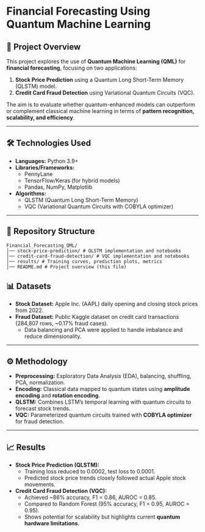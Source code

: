 # Financial Forecasting Using Quantum Machine Learning
## 📌 Project Overview
This project explores the use of **Quantum Machine Learning (QML)** for **financial forecasting**, focusing on two applications:  
1. **Stock Price Prediction** using a Quantum Long Short-Term Memory (QLSTM) model.  
2. **Credit Card Fraud Detection** using Variational Quantum Circuits (VQC).  

The aim is to evaluate whether quantum-enhanced models can outperform or complement classical machine learning in terms of **pattern recognition, scalability, and efficiency**.

---

## 🛠️ Technologies Used
- **Languages:** Python 3.9+  
- **Libraries/Frameworks:**   
  - PennyLane  
  - TensorFlow/Keras (for hybrid models)  
  - Pandas, NumPy, Matplotlib  
- **Algorithms:**  
  - QLSTM (Quantum Long Short-Term Memory)  
  - VQC (Variational Quantum Circuits with COBYLA optimizer)  

---

## 📂 Repository Structure
```
Financial_Forecasting_QML/
│── stock-price-prediction/ # QLSTM implementation and notebooks
│── credit-card-fraud-detection/ # VQC implementation and notebooks
│── results/ # Training curves, prediction plots, metrics
│── README.md # Project overview (this file)
```
## 📊 Datasets
- **Stock Dataset:** Apple Inc. (AAPL) daily opening and closing stock prices from 2022.  
- **Fraud Dataset:** Public Kaggle dataset on credit card transactions (284,807 rows, ~0.17% fraud cases).  
  - Data balancing and PCA were applied to handle imbalance and reduce dimensionality.  

---

## ⚙️ Methodology
- **Preprocessing:** Exploratory Data Analysis (EDA), balancing, shuffling, PCA, normalization.  
- **Encoding:** Classical data mapped to quantum states using **amplitude encoding** and **rotation encoding**.  
- **QLSTM:** Combines LSTM’s temporal learning with quantum circuits to forecast stock trends.  
- **VQC:** Parameterized quantum circuits trained with **COBYLA optimizer** for fraud detection.  

---

## 📈 Results
- **Stock Price Prediction (QLSTM):**
  - Training loss reduced to 0.0002, test loss to 0.0001.  
  - Predicted stock price trends closely followed actual Apple stock movements.  
- **Credit Card Fraud Detection (VQC):**  
  - Achieved ~86% accuracy, F1 = 0.86, AUROC = 0.85.  
  - Compared to Random Forest (95% accuracy, F1 = 0.95, AUROC = 0.95).  
  - Shows potential for scalability but highlights current **quantum hardware limitations**.  
